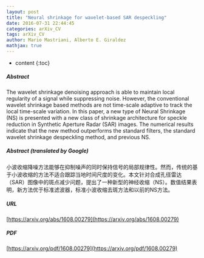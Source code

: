 ```yaml
---
layout: post
title: "Neural shrinkage for wavelet-based SAR despeckling"
date: 2016-07-31 22:44:45
categories: arXiv_CV
tags: arXiv_CV
author: Mario Mastriani, Alberto E. Giraldez
mathjax: true
---
```


* content
{:toc}

##### Abstract
The wavelet shrinkage denoising approach is able to maintain local regularity of a signal while suppressing noise. However, the conventional wavelet shrinkage based methods are not time-scale adaptive to track the local time-scale variation. In this paper, a new type of Neural Shrinkage (NS) is presented with a new class of shrinkage architecture for speckle reduction in Synthetic Aperture Radar (SAR) images. The numerical results indicate that the new method outperforms the standard filters, the standard wavelet shrinkage despeckling method, and previous NS.

##### Abstract (translated by Google)
小波收缩降噪方法能够在抑制噪声的同时保持信号的局部规律性。然而，传统的基于小波收缩的方法不适合跟踪当地时间尺度的变化。本文针对合成孔径雷达（SAR）图像中的斑点减少问题，提出了一种新型的神经收缩（NS）。数值结果表明，新方法优于标准滤波器，标准小波收缩去斑方法和以前的NS方法。

##### URL
[https://arxiv.org/abs/1608.00279](https://arxiv.org/abs/1608.00279)

##### PDF
[https://arxiv.org/pdf/1608.00279](https://arxiv.org/pdf/1608.00279)

